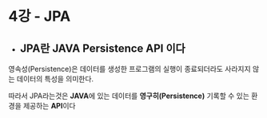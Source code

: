 # 4강 - JPA
- ## JPA란  JAVA Persistence API 이다  

영속성(Persistence)은 데이터를 생성한 프로그램의 실행이 종료되더라도 사라지지 않는 데이터의 특성을 의미한다.


따라서 JPA라는것은 **JAVA**에 있는 데이터를 **영구히(Persistence)** 기록할 수 있는 환경을 제공하는 **API**이다